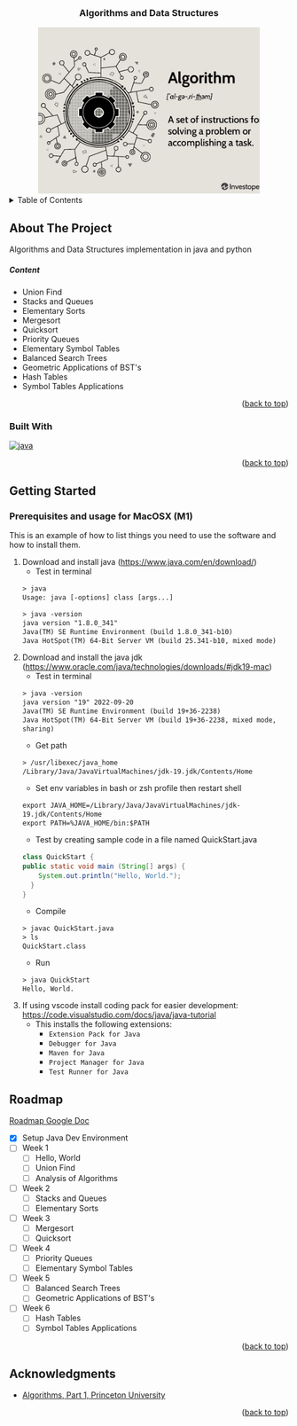 <div id="top"></div>

<!--
*** https://www.markdownguide.org/basic-syntax/#reference-style-links
-->


<!-- PROJECT LOGO -->
<br />
<div align="center">
 <h3 align="center">Algorithms and Data Structures</h3>
  <a href="https://github.com/SalMireles/algorithms">
    <img src="images/algos.png" alt="Logo" width="400" height="300">
  </a>
</div>



<!-- TABLE OF CONTENTS -->
<details>
  <summary>Table of Contents</summary>
  <ol>
    <li>
      <a href="#about-the-project">About The Project</a>
      <ul>
        <li><a href="#built-with">Built With</a></li>
      </ul>
    </li>
    <li>
      <a href="#getting-started">Getting Started</a>
      <ul>
        <li><a href="#prerequisites">Prerequisites and Usage</a></li>
      </ul>
    </li>
    <li><a href="#roadmap">Roadmap</a></li>
    <li><a href="#acknowledgments">Acknowledgments</a></li>
  </ol>
</details>



<!-- ABOUT THE PROJECT -->
## About The Project
<!-- [![Product Name Screen Shot][product-screenshot]](https://example.com) -->

Algorithms and Data Structures implementation in java and python

##### Content
- Union Find
- Stacks and Queues
- Elementary Sorts
- Mergesort
- Quicksort
- Priority Queues
- Elementary Symbol Tables
- Balanced Search Trees
- Geometric Applications of BST's
- Hash Tables
- Symbol Tables Applications

<p align="right">(<a href="#top">back to top</a>)</p>


### Built With

  [![java][java-shield]][java-url]

<p align="right">(<a href="#top">back to top</a>)</p>



<!-- GETTING STARTED -->
## Getting Started

### Prerequisites and usage for MacOSX (M1)

This is an example of how to list things you need to use the software and how to install them.
1. Download and install java (https://www.java.com/en/download/)
   - Test in terminal
    ```console
    > java
    Usage: java [-options] class [args...]
    ```
    ```console
    > java -version
    java version "1.8.0_341"
    Java(TM) SE Runtime Environment (build 1.8.0_341-b10)
    Java HotSpot(TM) 64-Bit Server VM (build 25.341-b10, mixed mode)
    ```
2. Download and install the java jdk (https://www.oracle.com/java/technologies/downloads/#jdk19-mac)
    - Test in terminal
    ```console
    > java -version
    java version "19" 2022-09-20
    Java(TM) SE Runtime Environment (build 19+36-2238)
    Java HotSpot(TM) 64-Bit Server VM (build 19+36-2238, mixed mode, sharing)
    ```
    - Get path
    ```console
    > /usr/libexec/java_home
    /Library/Java/JavaVirtualMachines/jdk-19.jdk/Contents/Home
    ```
    - Set env variables in bash or zsh profile then restart shell
    ```console
    export JAVA_HOME=/Library/Java/JavaVirtualMachines/jdk-19.jdk/Contents/Home
    export PATH=%JAVA_HOME/bin:$PATH
    ```
    - Test by creating sample code in a file named QuickStart.java
    ```java
    class QuickStart {
    public static void main (String[] args) {
        System.out.println("Hello, World.");
      }
    }
    ```
    - Compile
    ```console
    > javac QuickStart.java
    > ls
    QuickStart.class
    ```
    - Run
    ```console
    > java QuickStart
    Hello, World.
    ```
  3. If using vscode install coding pack for easier development: https://code.visualstudio.com/docs/java/java-tutorial
      - This installs the following extensions:
        - `Extension Pack for Java`
        - `Debugger for Java`
        - `Maven for Java` 
        - `Project Manager for Java`
        - `Test Runner for Java`


<!-- ROADMAP -->
## Roadmap
[Roadmap Google Doc](https://docs.google.com/document/d/1wxfN9haQJJzIbvNFIJ08FxyTRKbjyIIJi_hvV0IHcaQ/edit)
- [x] Setup Java Dev Environment
- [ ] Week 1
  - [ ] Hello, World
  - [ ] Union Find
  - [ ] Analysis of Algorithms
- [ ] Week 2
  - [ ] Stacks and Queues
  - [ ] Elementary Sorts
- [ ] Week 3
  - [ ] Mergesort
  - [ ] Quicksort
- [ ] Week 4
  - [ ] Priority Queues
  - [ ] Elementary Symbol Tables
- [ ] Week 5
  - [ ] Balanced Search Trees
  - [ ] Geometric Applications of BST's
- [ ] Week 6
  - [ ] Hash Tables
  - [ ] Symbol Tables Applications

<p align="right">(<a href="#top">back to top</a>)</p>


<!-- ACKNOWLEDGMENTS -->
## Acknowledgments

* [Algorithms, Part 1, Princeton University](https://www.coursera.org/learn/algorithms-part1/home)

<p align="right">(<a href="#top">back to top</a>)</p>



<!-- MARKDOWN LINKS & IMAGES -->
<!-- https://www.markdownguide.org/basic-syntax/#reference-style-links -->
<!-- https://github.com/Ileriayo/markdown-badges -->
<!-- https://dev.to/envoy_/150-badges-for-github-pnk -->

[java-shield]: https://img.shields.io/badge/Java-ED8B00?style=for-the-badge&logo=java&logoColor=white

[java-url]: https://www.java.com/en/
